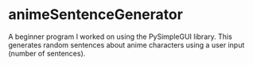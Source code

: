 # animeSentenceGenerator
A beginner program I worked on using the PySimpleGUI library. This generates random sentences about anime characters using a user input (number of sentences).
